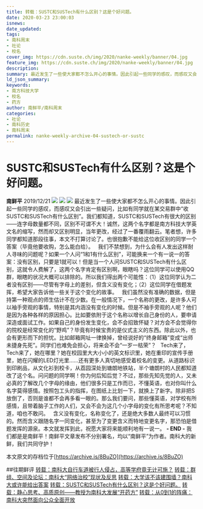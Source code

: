 ```yaml
---
title: 转载：SUSTC和SUSTech有什么区别？这是个好问题。
date: 2020-03-23 23:00:03
isnews:
date_updated:
tags:
- 南科周末
- 社论
- 校名
cover_img: https://cdn.suste.ch/img/2020/nanke-weekly/banner/04.jpg
feature_img: https://cdn.suste.ch/img/2020/nanke-weekly/banner/04.jpg
description:
summary: 最近发生了一些使大家都不怎么开心的事情。因此引起一些同学的感叹，而感叹又会引出一些疑问，比如有同学就在某交易群中“收SUSTC和SUSTech有什么区别”。我们都知道，SUSTC和SUSTech有很大的区别——连字母数量都不同，区别不可谓不大！
ld_json_summary:
keywords:
- 南方科技大学
- 校名
- 药方
author: 南鲜平/南科周末
categories:
- 社论
- 南科历史
- 南科周末
permalink: nanke-weekly-archive-04-sustech-or-sustc
---
```


# SUSTC和SUSTech有什么区别？这是个好问题。
**南鲜平** 2019/12/21
![](https://cdn.suste.ch/img/2020/nanke-weekly/banner/original/04.jpg)
![](https://cdn.suste.ch/img/2020/nanke-weekly/banner.png)
![](https://cdn.suste.ch/img/2020/nanke-weekly/04/01.png)
最近发生了一些使大家都不怎么开心的事情。因此引起一些同学的感叹，而感叹又会引出一些疑问，比如有同学就在某交易群中“收SUSTC和SUSTech有什么区别”。我们都知道，SUSTC和SUSTech有很大的区别——连字母数量都不同，区别不可谓不大！诚然，这两个名字都是南方科技大学英文名的缩写，然而却又区别明显，当年更改，经过了一番覆雨翻云。笔者想，许多同学都知道那段往事，本文不打算讨论了。也很抱歉不能给这位收区别的同学一个答案（毕竟他要收购，怎么能白给）。
 
我们不禁想到，为什么会有人发出这样耐人寻味的问题呢？如果一个人问“1和1有什么区别”，可能换来一个有一说一的答案：没有区别，只要是1就可以！但是当一个人问SUSTC和SUSTech有什么区别，这就令人费解了，这两个名字肯定有区别啊，眼瞎吗？这位同学可以使用QQ群，眼瞎的状况大概可以排除的。所以我们得出两个可能性：（1）这位同学认为二者没有区别——尽管有字母上的差别，但含义没有变化；（2）这位同学在借题发挥，希望大家告诉他一些关于这个变化的故事。
 
我们虽然没有准确的数据，但是持第一种观点的师生估计不在少数。在一般情况下，一个名称的更改，是许多人可以袖手旁观的事情，特别是其内涵没有变化的时候。但是不袖手旁观的人呢？他们是因为各种各样的原因担心。比如要依附于这个名称以增长自己身份的人，要申请深造或面试工作。如果自己的身份发生变化，会不会招致怀疑？对方会不会觉得你的院校是经常变化的“野鸡”？毕竟有时候宝贵的是仪式主义的东西。除此以外，也会有更形而下的担忧。比如邮箱网址一律换掉，曾经说好的“终身邮箱”变成“出师未捷身先死”。同学们也难免会担心，将来会不会“一岁一枯荣”？
 
Tech来了，Tech来了，她在哪里？她在校园里大大小小的英文标识里，她在重印的宣传手册里，她在闪耀的LED灯光里……还有更多人真切地感受着校名的变更。从道路标识到印刷品，从文化衫到校卡，从荔园深处到塘朗地铁站，半个塘朗村的人民都知道改了这个名。问问题的同学啊！你为何后知后觉？不过，那些先知先觉的人，又未必真的了解改几个字母的缘由，他们很多只是工作而已，不懂英语，也对你叫什么名字莫得感情。按照包工头的指挥，在图纸上比划一下，就换上了新字。除非把S放倒了，否则是谁都不会再多看一眼的。那么我们要问，那些懂英语，对学校有所感情，且带着脑子工作的人们，又会不会为这几个小字母的变化有所思考呢？不知道，咱也不敢问。
 
含义没有变化，名称变化了，还是绝大多数人最终可以习惯的。然而含义跟随名字一同变化，甚至为了变更含义而特地变更名字，那恐怕是借题发挥的源泉。本文就发挥到此，祝愿大家将来能顺利地有一说一。
**- END -**
我们都是是南鲜平！南鲜平文章发布不分别署名，均以“南鲜平”为作者。南科大的新鲜，我们共同守护！

本文原文的存档位于[https://archive.is/8BuZO](https://archive.is/8BuZO)

##往期鲜评
[转载：南科大自行车道被行人侵占，高等学府竟无计可施？](https://nanke.suste.ch/2020/03/23/nanke-weekly-archive-01-bicycle-lane-blocked-by-pedestrians/)
[转载：群组、空间及论坛：南科大“网络治校”现状及反思](https://nanke.suste.ch/2020/03/23/nanke-weekly-archive-02-manage-sustech-online)
[转载：大学该不该建围墙？南科大或许能给出答案](https://nanke.suste.ch/2020/03/23/nanke-weekly-archive-03-wall-of-sustech)
[转载：SUSTC和SUSTech有什么区别？这是个好问题。](https://nanke.suste.ch/2020/03/23/nanke-weekly-archive-04-sustech-or-sustc)
[转载：静心思考、高质原创——教授为南科大发展“开药方”](https://nanke.suste.ch/2020/03/23/nanke-weekly-archive-05-prescription-to-sustech)
[转载：从0到1的阵痛：南科大突然面向公众全面开放](https://nanke.suste.ch/2020/03/23/nanke-weekly-archive-06-sustech-open-to-public)
